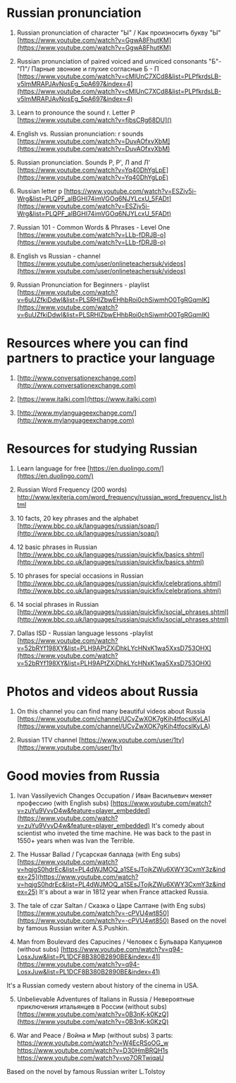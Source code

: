 # Russian pronunciation

1. Russian pronunciation of character "Ы" / Как произносить букву "Ы"
[https://www.youtube.com/watch?v=GgwA8FhutKM](https://www.youtube.com/watch?v=GgwA8FhutKM)

2. Russian pronunciation of paired voiced and unvoiced consonants "Б"-"П"/ Парные звонкие и глухие согласные Б - П 
[https://www.youtube.com/watch?v=cMIUnC7XCd8&list=PLPfkrdsLB-v5lmMRAPJAvNosEg_5pA697&index=4](https://www.youtube.com/watch?v=cMIUnC7XCd8&list=PLPfkrdsLB-v5lmMRAPJAvNosEg_5pA697&index=4)

3. Learn to pronounce the sound r. Letter Р
[https://www.youtube.com/watch?v=fjbsCRg68DU]()

4. English vs. Russian pronunciation: r sounds 
[https://www.youtube.com/watch?v=DuvAOfxvXbM](https://www.youtube.com/watch?v=DuvAOfxvXbM)

5. Russian pronunciation. Sounds Р, Р', Л and Л' 
[https://www.youtube.com/watch?v=Yq40DhYgLpE](https://www.youtube.com/watch?v=Yq40DhYgLpE)

6. Russian letter р 
[https://www.youtube.com/watch?v=ESZjv5i-Wrg&list=PLQPF_aIBGHI74imVGOq6NJYLcxU_5FADt](https://www.youtube.com/watch?v=ESZjv5i-Wrg&list=PLQPF_aIBGHI74imVGOq6NJYLcxU_5FADt)

7. Russian 101 - Common Words & Phrases - Level One
[https://www.youtube.com/watch?v=LLb-fDRJB-o](https://www.youtube.com/watch?v=LLb-fDRJB-o)

8. English vs Russian - channel
[https://www.youtube.com/user/onlineteachersuk/videos](https://www.youtube.com/user/onlineteachersuk/videos)

9. Russian Pronunciation for Beginners - playlist
[https://www.youtube.com/watch?v=6uUZfkiDdwI&list=PLSRHlZbwEHhbRoi0chSiwmhO0TgRGqmlK](https://www.youtube.com/watch?v=6uUZfkiDdwI&list=PLSRHlZbwEHhbRoi0chSiwmhO0TgRGqmlK)



# Resources where you can find partners to practice your language

1. [http://www.conversationexchange.com](http://www.conversationexchange.com)

2. [https://www.italki.com](https://www.italki.com)

3. [http://www.mylanguageexchange.com/](http://www.mylanguageexchange.com)



# Resources for studying Russian

1. Learn language for free 
[https://en.duolingo.com/](https://en.duolingo.com/)

2. Russian Word Frequency (200 words)
[http://www.lexiteria.com/word_frequency/russian_word_frequency_list.html ](http://www.lexiteria.com/word_frequency/russian_word_frequency_list.html )

3. 10 facts, 20 key phrases and the alphabet
[http://www.bbc.co.uk/languages/russian/soap/](http://www.bbc.co.uk/languages/russian/soap/)

4. 12 basic phrases in Russian  
[http://www.bbc.co.uk/languages/russian/quickfix/basics.shtml](http://www.bbc.co.uk/languages/russian/quickfix/basics.shtml)

5. 10 phrases for special occasions in Russian  
[http://www.bbc.co.uk/languages/russian/quickfix/celebrations.shtml](http://www.bbc.co.uk/languages/russian/quickfix/celebrations.shtml)

6. 14 social phrases in Russian  
[http://www.bbc.co.uk/languages/russian/quickfix/social_phrases.shtml](http://www.bbc.co.uk/languages/russian/quickfix/social_phrases.shtml)

2. Dallas ISD - Russian language lessons -playlist
[https://www.youtube.com/watch?v=52bRYf198XY&list=PLH9APtZXjDhkLYcHNxK1wa5XxsD753OHX](https://www.youtube.com/watch?v=52bRYf198XY&list=PLH9APtZXjDhkLYcHNxK1wa5XxsD753OHX)


# Photos and videos about Russia

1. On this channel you can find many beautiful videos about Russia
[https://www.youtube.com/channel/UCvZwXOK7gKih4tfocslKyLA](https://www.youtube.com/channel/UCvZwXOK7gKih4tfocslKyLA)

2. Russian 1TV channel
[https://www.youtube.com/user/1tv](https://www.youtube.com/user/1tv)



# Good movies from Russia

1. Ivan Vassilyevich Changes Occupation / Иван Васильевич меняет профессию (with English subs)
[https://www.youtube.com/watch?v=zuYu9VvvD4w&feature=player_embedded](https://www.youtube.com/watch?v=zuYu9VvvD4w&feature=player_embedded)
It's comedy about scientist who inveted the time machine. He was back to the past in 1550+ years when was Ivan the Terrible.

2. The Hussar Ballad / Гусарская баллада (with Eng subs)
[https://www.youtube.com/watch?v=hqjgS0hdrEc&list=PL4dWJMOQ_a1SEsJTojkZWu6XWY3CxmY3z&index=25](https://www.youtube.com/watch?v=hqjgS0hdrEc&list=PL4dWJMOQ_a1SEsJTojkZWu6XWY3CxmY3z&index=25)
It's about a war in 1812 year when France attacked Russia.

3. The tale of czar Saltan / Сказка о Царе Салтане (with Eng subs)
[https://www.youtube.com/watch?v=-cPVU4wt850](https://www.youtube.com/watch?v=-cPVU4wt850)
Based on the novel by famous Russian writer A.S.Pushkin.

4. Man from Boulevard des Capucines / Человек с Бульвара Капуцинов (without subs)
[https://www.youtube.com/watch?v=q94-LosxJuw&list=PL1DCF8B380B2890BE&index=41](https://www.youtube.com/watch?v=q94-LosxJuw&list=PL1DCF8B380B2890BE&index=41)

It's a Russian comedy vestern about history of the cinema in USA.

5. Unbelievable Adventures of Italians in Russia / Невероятные приключения итальянцев в России (without subs)
[https://www.youtube.com/watch?v=0B3nK-k0KzQ](https://www.youtube.com/watch?v=0B3nK-k0KzQ)

6. War and Peace / Война и Мир (without subs)
3 parts:
https://www.youtube.com/watch?v=W4EcRSoOG_w 
https://www.youtube.com/watch?v=D30HmBRQH1s 
https://www.youtube.com/watch?v=vo7ORTwjqaU 

Based on the novel by famous Russian writer L.Tolstoy
